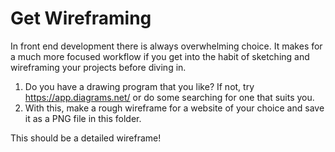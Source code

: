 # Get Wireframing

In front end development there is always overwhelming choice. It makes for a much more focused workflow if you get into the habit of sketching and wireframing your projects before diving in.

1. Do you have a drawing program that you like? If not, try <https://app.diagrams.net/> or do some searching for one that suits you.
2. With this, make a rough wireframe for a website of your choice and save it as a PNG file in this folder.

This should be a detailed wireframe!
